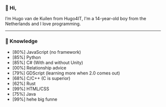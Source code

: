 ### 👋 Hi,

I’m Hugo van de Kuilen from Hugo4IT, I'm a 14-year-old boy from the Netherlands and I love programming.

---

### 🧠 Knowledge

- [80%] JavaScript (no framework)
- [85%] Python
- [85%] C# (With and without Unity)
- [00%] Relationship advice
- [79%] GDScript (learning more when 2.0 comes out)
- [68%] C/C++ (C is superior)
- [62%] Rust
- [99%] HTML/CSS
- [75%] Java
- [99%] hehe big funne


<!---
Hugo4IT/Hugo4IT is a ✨ special ✨ repository because its `README.md` (this file) appears on your GitHub profile.
You can click the Preview link to take a look at your changes.
--->
